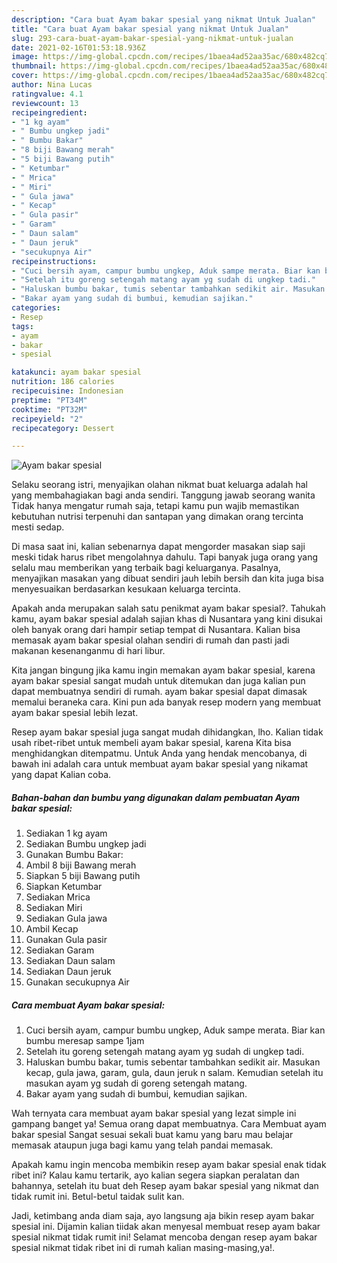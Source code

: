 ```yaml
---
description: "Cara buat Ayam bakar spesial yang nikmat Untuk Jualan"
title: "Cara buat Ayam bakar spesial yang nikmat Untuk Jualan"
slug: 293-cara-buat-ayam-bakar-spesial-yang-nikmat-untuk-jualan
date: 2021-02-16T01:53:18.936Z
image: https://img-global.cpcdn.com/recipes/1baea4ad52aa35ac/680x482cq70/ayam-bakar-spesial-foto-resep-utama.jpg
thumbnail: https://img-global.cpcdn.com/recipes/1baea4ad52aa35ac/680x482cq70/ayam-bakar-spesial-foto-resep-utama.jpg
cover: https://img-global.cpcdn.com/recipes/1baea4ad52aa35ac/680x482cq70/ayam-bakar-spesial-foto-resep-utama.jpg
author: Nina Lucas
ratingvalue: 4.1
reviewcount: 13
recipeingredient:
- "1 kg ayam"
- " Bumbu ungkep jadi"
- " Bumbu Bakar"
- "8 biji Bawang merah"
- "5 biji Bawang putih"
- " Ketumbar"
- " Mrica"
- " Miri"
- " Gula jawa"
- " Kecap"
- " Gula pasir"
- " Garam"
- " Daun salam"
- " Daun jeruk"
- "secukupnya Air"
recipeinstructions:
- "Cuci bersih ayam, campur bumbu ungkep, Aduk sampe merata. Biar kan bumbu meresap sampe 1jam"
- "Setelah itu goreng setengah matang ayam yg sudah di ungkep tadi."
- "Haluskan bumbu bakar, tumis sebentar tambahkan sedikit air. Masukan kecap, gula jawa, garam, gula, daun jeruk n salam. Kemudian setelah itu masukan ayam yg sudah di goreng setengah matang."
- "Bakar ayam yang sudah di bumbui, kemudian sajikan."
categories:
- Resep
tags:
- ayam
- bakar
- spesial

katakunci: ayam bakar spesial 
nutrition: 186 calories
recipecuisine: Indonesian
preptime: "PT34M"
cooktime: "PT32M"
recipeyield: "2"
recipecategory: Dessert

---
```



![Ayam bakar spesial](https://img-global.cpcdn.com/recipes/1baea4ad52aa35ac/680x482cq70/ayam-bakar-spesial-foto-resep-utama.jpg)

Selaku seorang istri, menyajikan olahan nikmat buat keluarga adalah hal yang membahagiakan bagi anda sendiri. Tanggung jawab seorang  wanita Tidak hanya mengatur rumah saja, tetapi kamu pun wajib memastikan kebutuhan nutrisi terpenuhi dan santapan yang dimakan orang tercinta mesti sedap.

Di masa  saat ini, kalian sebenarnya dapat mengorder masakan siap saji meski tidak harus ribet mengolahnya dahulu. Tapi banyak juga orang yang selalu mau memberikan yang terbaik bagi keluarganya. Pasalnya, menyajikan masakan yang dibuat sendiri jauh lebih bersih dan kita juga bisa menyesuaikan berdasarkan kesukaan keluarga tercinta. 



Apakah anda merupakan salah satu penikmat ayam bakar spesial?. Tahukah kamu, ayam bakar spesial adalah sajian khas di Nusantara yang kini disukai oleh banyak orang dari hampir setiap tempat di Nusantara. Kalian bisa memasak ayam bakar spesial olahan sendiri di rumah dan pasti jadi makanan kesenanganmu di hari libur.

Kita jangan bingung jika kamu ingin memakan ayam bakar spesial, karena ayam bakar spesial sangat mudah untuk ditemukan dan juga kalian pun dapat membuatnya sendiri di rumah. ayam bakar spesial dapat dimasak memalui beraneka cara. Kini pun ada banyak resep modern yang membuat ayam bakar spesial lebih lezat.

Resep ayam bakar spesial juga sangat mudah dihidangkan, lho. Kalian tidak usah ribet-ribet untuk membeli ayam bakar spesial, karena Kita bisa menghidangkan ditempatmu. Untuk Anda yang hendak mencobanya, di bawah ini adalah cara untuk membuat ayam bakar spesial yang nikamat yang dapat Kalian coba.

<!--inarticleads1-->

##### Bahan-bahan dan bumbu yang digunakan dalam pembuatan Ayam bakar spesial:

1. Sediakan 1 kg ayam
1. Sediakan  Bumbu ungkep jadi
1. Gunakan  Bumbu Bakar:
1. Ambil 8 biji Bawang merah
1. Siapkan 5 biji Bawang putih
1. Siapkan  Ketumbar
1. Sediakan  Mrica
1. Sediakan  Miri
1. Sediakan  Gula jawa
1. Ambil  Kecap
1. Gunakan  Gula pasir
1. Sediakan  Garam
1. Sediakan  Daun salam
1. Sediakan  Daun jeruk
1. Gunakan secukupnya Air




<!--inarticleads2-->

##### Cara membuat Ayam bakar spesial:

1. Cuci bersih ayam, campur bumbu ungkep, Aduk sampe merata. Biar kan bumbu meresap sampe 1jam
1. Setelah itu goreng setengah matang ayam yg sudah di ungkep tadi.
1. Haluskan bumbu bakar, tumis sebentar tambahkan sedikit air. Masukan kecap, gula jawa, garam, gula, daun jeruk n salam. Kemudian setelah itu masukan ayam yg sudah di goreng setengah matang.
1. Bakar ayam yang sudah di bumbui, kemudian sajikan.




Wah ternyata cara membuat ayam bakar spesial yang lezat simple ini gampang banget ya! Semua orang dapat membuatnya. Cara Membuat ayam bakar spesial Sangat sesuai sekali buat kamu yang baru mau belajar memasak ataupun juga bagi kamu yang telah pandai memasak.

Apakah kamu ingin mencoba membikin resep ayam bakar spesial enak tidak ribet ini? Kalau kamu tertarik, ayo kalian segera siapkan peralatan dan bahannya, setelah itu buat deh Resep ayam bakar spesial yang nikmat dan tidak rumit ini. Betul-betul taidak sulit kan. 

Jadi, ketimbang anda diam saja, ayo langsung aja bikin resep ayam bakar spesial ini. Dijamin kalian tiidak akan menyesal membuat resep ayam bakar spesial nikmat tidak rumit ini! Selamat mencoba dengan resep ayam bakar spesial nikmat tidak ribet ini di rumah kalian masing-masing,ya!.

